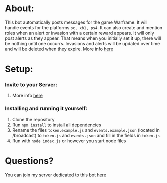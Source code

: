 # About:
This bot automatically posts messages for the game Warframe. It will handle events for the platforms `pc, xb1, ps4`. It can also create and mention roles when an alert or invasion with a certain reward appears. It will only post alerts as they appear. That means when you initially set it up, there will be nothing until one occurrs. Invasions and alerts will be updated over time and will be deleted when they expire. More info [here](https://bots.discord.pw/bots/267451911840595980)

# Setup:
### Invite to your Server:
1. More info [here](https://bots.discord.pw/bots/267451911840595980)

### Installing and running it yourself:
1. Clone the repository
2. Run `npm install` to install all dependencies
3. Rename the files `token.example.js` and `events.example.json` (located in /broadcast) to `token.js` and `events.json` and fill in the fields in `token.js`
4. Run with `node index.js` or however you start node files

# Questions?
You can join my server dedicated to this bot [here](https://discord.gg/Zct6VgD)
